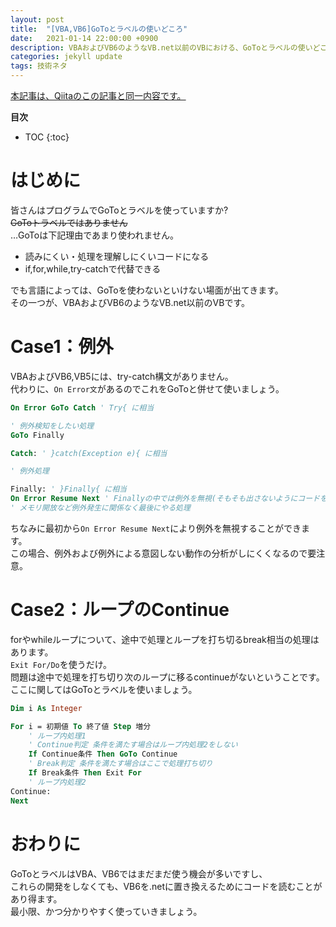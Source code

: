 ```yaml
---
layout: post
title:  "[VBA,VB6]GoToとラベルの使いどころ"
date:   2021-01-14 22:00:00 +0900
description: VBAおよびVB6のようなVB.net以前のVBにおける、GoToとラベルの使いどころ
categories: jekyll update
tags: 技術ネタ
---
```


[本記事は、Qiitaのこの記事と同一内容です。](https://qiita.com/hagii-x/items/8adce79fb79dade4c729)

**目次**
- TOC
{:toc}

# はじめに
皆さんはプログラムでGoToとラベルを使っていますか?  
~~GoToトラベルではありません~~  
…GoToは下記理由であまり使われません。

 - 読みにくい・処理を理解しにくいコードになる
 - if,for,while,try-catchで代替できる

でも言語によっては、GoToを使わないといけない場面が出てきます。  
その一つが、VBAおよびVB6のようなVB.net以前のVBです。
# Case1：例外
VBAおよびVB6,VB5には、try-catch構文がありません。  
代わりに、```On Error文```があるのでこれをGoToと併せて使いましょう。

```vb
On Error GoTo Catch ' Try{ に相当

' 例外検知をしたい処理
GoTo Finally

Catch: ' }catch(Exception e){ に相当

' 例外処理

Finally: ' }Finally{ に相当
On Error Resume Next ' Finallyの中では例外を無視(そもそも出さないようにコードを書くこと)
' メモリ開放など例外発生に関係なく最後にやる処理
```
ちなみに最初から```On Error Resume Next```により例外を無視することができます。  
この場合、例外および例外による意図しない動作の分析がしにくくなるので要注意。

# Case2：ループのContinue
forやwhileループについて、途中で処理とループを打ち切るbreak相当の処理はあります。  
```Exit For/Do```を使うだけ。  
問題は途中で処理を打ち切り次のループに移るcontinueがないということです。  
ここに関してはGoToとラベルを使いましょう。

```vb
Dim i As Integer

For i = 初期値 To 終了値 Step 増分
    ' ループ内処理1
    ' Continue判定 条件を満たす場合はループ内処理2をしない
    If Continue条件 Then GoTo Continue
    ' Break判定 条件を満たす場合はここで処理打ち切り
    If Break条件 Then Exit For
    ' ループ内処理2
Continue:
Next
```

# おわりに
GoToとラベルはVBA、VB6ではまだまだ使う機会が多いですし、  
これらの開発をしなくても、VB6を.netに置き換えるためにコードを読むことがあり得ます。  
最小限、かつ分かりやすく使っていきましょう。
